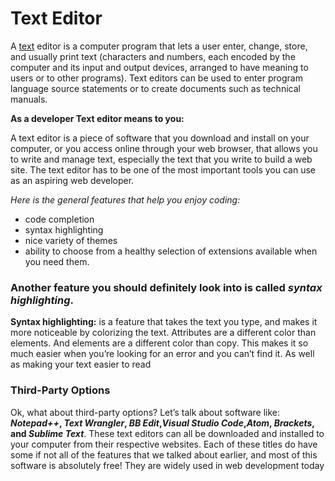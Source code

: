 # Text Editor

A [text](https://ahmadkheder.github.io/-learning-journal/text)  editor is a computer program that lets a user enter, change, store,
and usually print text (characters and numbers, each encoded by the computer and
its input and output devices, arranged to have meaning to users
or to other programs). 
 Text editors can be used to enter program language source statements or to create documents such as technical manuals.
 
 **As a developer Text editor means to you:**
 
A text editor is a piece of software that you download and install on
your computer, or you access online through your web browser, that
allows you to write and manage text, especially the text that you write
to build a web site. The text editor has to be one of the most
important tools you can use as an aspiring web developer.

*Here is the general features that help you enjoy coding:*
+ code completion
+ syntax highlighting
+ nice variety of themes
+ ability to choose from a healthy selection of extensions available when you need them.


### Another feature you should definitely look into is called *syntax highlighting*.
__Syntax highlighting:__ is a feature that takes the text you
type, and makes it more noticeable by colorizing the text. Attributes
are a different color than elements. And elements are a different color
than copy. This makes it so much easier when you’re looking for an
error and you can’t find it. As well as making your text easier to read



### Third-Party Options
Ok, what about third-party options? Let’s talk about software
like:
__*Notepad++*, *Text Wrangler*, *BB Edit*,*Visual Studio Code*,*Atom*,
*Brackets*, and *Sublime Text*__. These text editors can all be downloaded
and installed to your computer from their respective websites. Each
of these titles do have some if not all of the features that we talked
about earlier, and most of this software is absolutely free! They are
widely used in web development today
